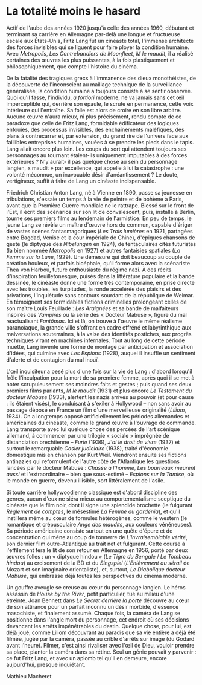# La totalité moins le hasard

Actif de l'aube des années 1920 jusqu'à celle des années 1960, débutant et terminant sa carrière en Allemagne par-delà une longue et fructueuse escale aux États-Unis, Fritz Lang fut un cinéaste total, l'immense architecte des forces invisibles qui se liguent pour faire ployer la condition humaine. Avec _Metropolis_, _Les Contrebandiers de Moonfleet_, _M le maudit_, il a réalisé certaines des œuvres les plus puissantes, à la fois plastiquement et philosophiquement, que compte l'histoire du cinéma.

De la fatalité des tragiques grecs à l'immanence des dieux monothéistes, de la découverte de l'inconscient au maillage technique de la surveillance généralisée, la condition humaine a toujours consisté à se sentir observée. Quoi qu'il fasse, l'individu, _a fortiori_ moderne, ne va jamais sans cet œil imperceptible qui, derrière son épaule, le scrute en permanence, cette voix intérieure qui l'entraîne. Sa folie est alors de croire en son libre arbitre. Aucune œuvre n'aura mieux, ni plus précisément, rendu compte de ce paradoxe que celle de Fritz Lang, formidable édificateur des logiques enfouies, des processus invisibles, des enchaînements maléfiques, des plans à contrecarrer et, par extension, du grand rire de l'univers face aux faillibles entreprises humaines, vouées à se prendre les pieds dans le tapis. Lang allait encore plus loin. Les coups du sort qui attendent toujours ses personnages au tournant étaient-ils uniquement imputables à des forces extérieures ? N'y aurait- il pas quelque chose au sein du personnage langien, « maudit » par excellence, qui appelle à lui la catastrophe : une volonté méconnue, un inavouable désir d'anéantissement ? Le doute, vertigineux, suffit à faire de Lang un cinéaste indispensable.

Friedrich Christian Anton Lang, né à Vienne en 1890, passe sa jeunesse en tribulations, s'essaie un temps à la vie de peintre et de bohème à Paris, avant que la Première Guerre mondiale ne le rattrape. Blessé sur le front de l'Est, il écrit des scénarios sur son lit de convalescent, puis, installé à Berlin, tourne ses premiers films au lendemain de l'armistice. En peu de temps, le jeune Lang se révèle un maître d'œuvre hors du commun, capable d'ériger de vastes scènes fantasmagoriques (_Les Trois lumières_ en 1921, partagées entre Bagdad, Venise et la cour impériale de Chine), d'épiques chansons de geste (le diptyque des _Nibelungen_ en 1924), de tentaculaires cités futuristes (la bien nommée _Metropolis_ en 1927) et autres fantaisies spatiales (_La Femme sur la Lune_, 1929). Une démesure qui doit beaucoup au couple de création houleux, et parfois bicéphale, qu'il forme alors avec la scénariste Thea von Harbou, future enthousiaste du régime nazi. À des récits d'inspiration feuilletonesque, puisés dans la littérature populaire et la bande dessinée, le cinéaste donne une forme très contemporaine, en prise directe avec les troubles, les turpitudes, la ronde accélérée des plaisirs et des privations, l'inquiétude sans contours sourdant de la république de Weimar. En témoignent ses formidables fictions criminelles prolongeant celles de son maître Louis Feuillade : _Les Araignées_ et sa bande de malfaiteurs inspirés des _Vampires_ ou la série des « Docteur Mabuse », figure du mal réactualisant _Fantômas_. Ici et là, on trouve à l'œuvre le même réalisme paranoïaque, la grande ville s'offrant en cadre effréné et labyrinthique aux malversations souterraines, à la valse des identités postiches, aux progrès techniques virant en machines infernales. Tout au long de cette période muette, Lang invente une forme de montage par anticipation et association d'idées, qui culmine avec _Les Espions_ (1928), auquel il insuffle un sentiment d'alerte et de contagion du mal inouï.

L'œil inquisiteur a pesé plus d'une fois sur la vie de Lang : d'abord lorsqu'il frôle l'inculpation pour la mort de sa première femme, après quoi il se met à noter scrupuleusement ses moindres faits et gestes ; puis quand ses deux premiers films parlants, _M le maudit_ (1931) et plus encore _Le Testament du docteur Mabuse_ (1933), alertent les nazis arrivés au pouvoir (et pour cause : ils étaient visés), le conduisant à s'exiler à Hollywood – non sans avoir au passage déposé en France un film d'une merveilleuse originalité (_Liliom_, 1934). On a longtemps opposé artificiellement les périodes allemandes et américaines du cinéaste, comme le grand œuvre à l'ouvrage de commande. Lang transporte avec lui quelque chose des percées de l'art scénique allemand, à commencer par une trilogie « sociale » imprégnée de distanciation brechtienne – _Furie_ (1936), _J'ai le droit de vivre_ (1937) et surtout le remarquable _Casier judiciaire_ (1938), traité d'économie domestique mis en chanson par Kurt Weil. Viendront ensuite ses fictions antinazies qui reformulent de l'autre côté de l'Atlantique les questions lancées par le docteur Mabuse : _Chasse à l'homme_, _Les bourreaux meurent aussi_ et l'extraordinaire – bien que sous-estimé – _Espions sur la Tamise_, où le monde en guerre, devenu illisible, sort littéralement de l'asile.

Si toute carrière hollywoodienne classique est d'abord discipline des genres, aucun d'eux ne siéra mieux au comportementalisme sceptique du cinéaste que le film noir, dont il signe une splendide brochette (le fulgurant _Règlement de comptes_, le mésestimé _La Femme au gardénia_), et qu'il instillera même au cœur de formules hétérogènes, comme le western (le romantique et crépusculaire _Ange des maudits_, aux couleurs vénéneuses). Sa période américaine consiste surtout en une quête d'épure et de concentration qui mène au coup de tonnerre de _L'Invraisemblable vérité_, son dernier film outre-Atlantique au trait net et fulgurant. Cette course à l'effilement fera le lit de son retour en Allemagne en 1956, porté par deux œuvres folles : un « diptyque hindou » (_Le Tigre du Bengale_ / _Le Tombeau hindou_) au croisement de la BD et du _Singspiel_ (_L'Enlèvement au sérail_ de Mozart et son imaginaire orientaliste), et, surtout, _Le Diabolique docteur Mabuse_, qui embrasse déjà toutes les perspectives du cinéma moderne.

Un gouffre aveugle se creuse au cœur du personnage langien. Le héros assassin de _House by the River_, petit particulier, tue au milieu d'une étreinte. Joan Bennett dans _Le Secret derrière la porte_ découvre au cœur de son attirance pour un parfait inconnu un désir morbide, d'essence masochiste, et finalement assumé. Chaque fois, la caméra de Lang se positionne dans l'angle mort du personnage, cet endroit où ses décisions devancent les arrêts impénétrables du destin. Quelque chose, pour lui, est déjà joué, comme Liliom découvrant au paradis que sa vie entière a déjà été filmée, jugée par la caméra, passée au crible d'arrêts sur image (du Godard avant l'heure). Filmer, c'est ainsi rivaliser avec l'œil de Dieu, vouloir prendre sa place, planter la caméra dans sa rétine. Seul un génie pouvait y parvenir : ce fut Fritz Lang, et avec un aplomb tel qu'il en demeure, encore aujourd'hui, presque inquiétant.

Mathieu Macheret
